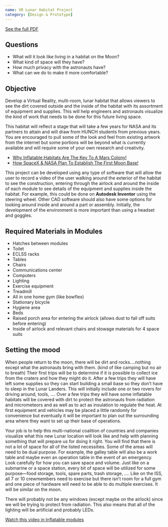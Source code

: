 ```yaml
---
name: VR Lunar Habitat Project
category: [Design & Prototype]
---
```


[See the full PDF](https://www.hunchdesign.com/uploads/2/2/0/9/22093000/vr_lunar_habitat_--10-20.pdf)

## Questions

- What will it look like living in a habitat on the Moon?
- What kind of space will they have?
- How much privacy with the astronauts have?
- What can we do to make it more comfortable?

## Objective

Develop a Virtual Reality, multi-room, lunar habitat that allows viewers to
see the dirt covered outside and the inside of the habitat with its
assortment of equipment and supplies. This will help engineers and
astronauts visualize the kind of work that needs to be done for this future
living space.

This habitat will reflect a stage that will take a few years for NASA and its
partners to attain and will draw from HUNCH students from previous
years. You are encouraged to pull some of the look and feel from existing
artwork from the internet but some portions will be beyond what is
currently available and will require some of your own research and
creativity.

- [Why Inflatable Habitats Are The Key To A Mars Colony!](https://www.youtube.com/watch?v=Od_E2O-YHN8)
- [How SpaceX & NASA Plan To Establish The First Moon Base!](https://www.youtube.com/watch?v=uAbjAkXmLXE)

This project can be developed using any type of software that will allow the user
to record a video of the user walking around the exterior of the habitat to see the
construction, entering through the airlock and around the inside of each module
to see details of the equipment and supplies inside the habitat. For example, this
could be done on **Autodesk Inventor** using the steering wheel. Other CAD
software should also have some options for looking around inside and around a
part or assembly. Initially, the development of the environment is more
important than using a headset and goggles.

## Required Materials in Modules

- Hatches between modules
- Toilet
- ECLSS racks
- Tables
- Chairs
- Communications center
- Computers
- Lighting
- Exercise equipment
- Treadmill
- All in one home gym (like bowflex)
- Stationary bicycle
- Hygiene area
- Beds
- Raised porch area for entering the airlock (allows dust to fall off suits before entering)
- Inside of airlock and relevant chairs and stowage materials for 4 space suits

## Setting the mood

When people return to the moon, there will be dirt and rocks….nothing
except what the astronauts bring with them. (kind of like camping but
no air to breath) Their first trips will be to determine if it is possible to
collect ice from the craters and how they might do it. After a few trips
they will have left some supplies so they can start building a small base
so they don’t have to sleep in the Lunar Landers. This will initially
include one or two rovers for driving around, tools, …. Over a few trips
they will have some inflatable habitats will be covered with dirt to
protect the astronauts from radiation and micrometeors and as well as
to act as insulation to regulate the heat. At first equipment and vehicles
may be placed a little randomly for convenience but eventually it will be
important to plan out the surrounding area where they want to set up
their base of operations.

Your job is to help this multi-national coalition of countries and
companies visualize what this new Lunar location will look like and help
with planning something that will prepare us for doing it right. You will
find that there is not a lot of space for all of the listed necessities. Some
of the areas will need to be dual purpose. For example, the galley table
will also be a work table and maybe even an operation table in the
event of an emergency. Look carefully for how you can save space and
volume. Just like on a submarine or a space station, every bit of space
will be utilized for some purpose—food storage, tools, spare parts, trash
storage, …. Like on the ISS, all 7 or 10 crewmembers need to exercise
but there isn’t room for a full gym and one piece of hardware will need
to be able to do multiple exercises. It will be similar on the moon.

There will probably not be any windows (except maybe on the airlock)
since we will be trying to protect from radiation. This also means that
all of the lighting will be artificial and probably LEDs.

[Watch this video in Inflatable modules](https://www.youtube.com/watch?v=Od_E2O-YHN8&t=10s)
